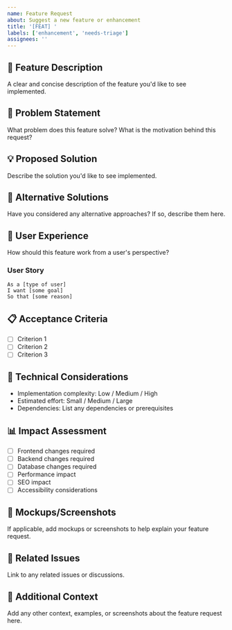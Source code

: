 ```yaml
---
name: Feature Request
about: Suggest a new feature or enhancement
title: '[FEAT] '
labels: ['enhancement', 'needs-triage']
assignees: ''
---
```


## 🎯 Feature Description
A clear and concise description of the feature you'd like to see implemented.

## 🤔 Problem Statement
What problem does this feature solve? What is the motivation behind this request?

## 💡 Proposed Solution
Describe the solution you'd like to see implemented.

## 🔄 Alternative Solutions
Have you considered any alternative approaches? If so, describe them here.

## 🎨 User Experience
How should this feature work from a user's perspective?

### User Story
```
As a [type of user]
I want [some goal]
So that [some reason]
```

## 📋 Acceptance Criteria
- [ ] Criterion 1
- [ ] Criterion 2
- [ ] Criterion 3

## 🔧 Technical Considerations
- Implementation complexity: Low / Medium / High
- Estimated effort: Small / Medium / Large
- Dependencies: List any dependencies or prerequisites

## 📊 Impact Assessment
- [ ] Frontend changes required
- [ ] Backend changes required
- [ ] Database changes required
- [ ] Performance impact
- [ ] SEO impact
- [ ] Accessibility considerations

## 📸 Mockups/Screenshots
If applicable, add mockups or screenshots to help explain your feature request.

## 🔗 Related Issues
Link to any related issues or discussions.

## 📝 Additional Context
Add any other context, examples, or screenshots about the feature request here.
